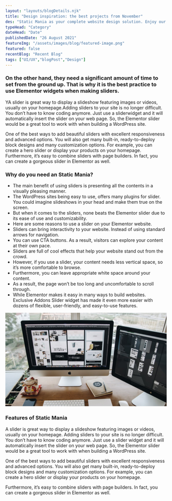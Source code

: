 ```yaml
---
layout: "layouts/blogDetails.njk"
title: "Design inspiration: the best projects from November"
des: "Static Mania as your complete website design solution. Enjoy our amazing & fully customizable widgets to make your"
typeHead: "Category"
dateHead: "Date"
publishedDate: "26 August 2021"
featureImg: "/assets/images/blog/featured-image.png"
featured: false
recentBlog: "Recent Blog"
tags: ["UI/UX","blogPost","Design"]
---
```

### On the other hand, they need a significant amount of time to set from the ground up. That is why it is the best practice to use Elementor widgets when making sliders.

YA slider is great way to display a slideshow featuring images or videos, usually on your
homepage.Adding sliders to your site is no longer difficult. You don’t have to know coding anymore. Just use a sliderwidget and it will automatically insert the slider on your web page. So, the Elementor slider would be a great tool to work with when building a WordPress site.

One of the best ways to add beautiful sliders with excellent responsiveness and advanced options. You will also get many built-in, ready-to-deploy block designs and many customization options. For example, you can create a hero slider or display your products on your homepage. Furthermore, it’s easy to combine sliders with page builders. In fact, you can create a gorgeous slider in Elementor as well.

### Why do you need an Static Mania?

- The main benefit of using sliders is presenting all the contents in a visually pleasing manner.
- The WordPress sites being easy to use, offers many plugins for slider. You could imagine slideshows in your head and make them true on the screen.
- But when it comes to the sliders, none beats the Elementor slider due to its ease of use and customizability.
- Here are some reasons to use a slider on your Elementor website.
- Sliders can bring interactivity to your website. Instead of using standard arrows for navigation.
- You can use CTA buttons. As a result, visitors can explore your content at their own pace.
- Sliders are full of cool effects that help your website stand out from the crowd.
- However, if you use a slider, your content needs less vertical space, so it’s more comfortable to browse.
- Furthermore, you can leave appropriate white space around your content.
- As a result, the page won’t be too long and uncomfortable to scroll through.
- While Elementor makes it easy in many ways to build websites. Exclusive Addons Slider widget has made it even more easier with dozens of flexible, user-friendly, and easy-to-use features.

![Blog Img](/assets/images/blog/featured-thumb13.png)

### Features of Static Mania

A slider is great way to display a slideshow featuring images or videos, usually on your homepage. Adding sliders to your site is no longer difficult. You don’t have to know coding anymore. Just use a slider widget and it will automatically insert the slider on your web page. So, the Elementor slider would be a great tool to work with when building a WordPress site.

One of the best ways to add beautiful sliders with excellent responsiveness and advanced options. You will also get many built-in, ready-to-deploy block designs and many customization options. For example, you can create a hero slider or display your products on your homepage.

Furthermore, it’s easy to combine sliders with page builders. In fact, you can create a gorgeous slider in Elementor as well.